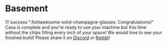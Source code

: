 # Basement

!!! success ":fontawesome-solid-champagne-glasses: Congratulations!"
    Casa is complete and you're ready to use your machine but this time without the chips filling every inch of your space!
    We would love to see your finished build! Please share it on [Discord](https://discord.gg/ya4UUj7ax2) or [Reddit](https://www.reddit.com/r/MilleniumMachines/)!